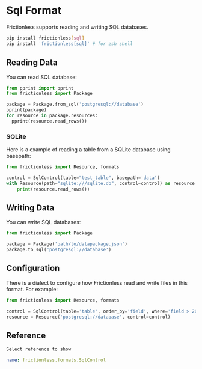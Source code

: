 # Sql Format

Frictionless supports reading and writing SQL databases.

```bash tabs=CLI
pip install frictionless[sql]
pip install 'frictionless[sql]' # for zsh shell
```

## Reading Data

You can read SQL database:

```python tabs=Python
from pprint import pprint
from frictionless import Package

package = Package.from_sql('postgresql://database')
pprint(package)
for resource in package.resources:
  pprint(resource.read_rows())
```

### SQLite

Here is a example of reading a table from a SQLite database using basepath:

```python tabs=Python
from frictionless import Resource, formats

control = SqlControl(table="test_table", basepath='data')
with Resource(path="sqlite:///sqlite.db", control=control) as resource:
    print(resource.read_rows())
```

## Writing Data

You can write SQL databases:

```python tabs=Python
from frictionless import Package

package = Package('path/to/datapackage.json')
package.to_sql('postgresql://database')
```

## Configuration

There is a dialect to configure how Frictionless read and write files in this format. For example:

```python tabs=Python
from frictionless import Resource, formats

control = SqlControl(table='table', order_by='field', where='field > 20')
resource = Resource('postgresql://database', control=control)
```

## Reference

```markdown tabs=Select
Select reference to show
```

```yaml reference tabs=SqlControl
name: frictionless.formats.SqlControl
```
